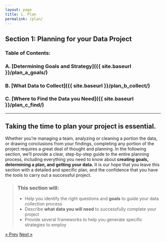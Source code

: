 ```yaml
---
layout: page
title: 1. Plan 
permalink: /plan/
---
```

## Section 1: Planning for your Data Project

### Table of Contents:
###   A. [Determining Goals and Strategy]({{ site.baseurl }}/plan_a_goals/)
###   B. [What Data to Collect]({{ site.baseurl }}/plan_b_collect/)
###   C. [Where to Find the Data you Need]({{ site.baseurl }}/plan_c_find/)

___

## Taking the time to plan your project is essential. 
Whether you’re managing a team, analyzing or cleaning a portion the data, or drawing conclusions from your findings, completing any portion of the project requires a great deal of thought and planning. In the following section, we’ll provide a clear, step-by-step guide to the entire planning process, including everything you need to know about **creating goals, determining a plan, and getting your data.** It is our hope that you leave this section with a detailed and specific plan, and the confidence that you have the tools to carry out a successful project. 

>### This section will: 
>  * Help you identify the right questions and **goals** to guide your data collection process
>  * Describe **what data you will need** to successfully complete your project
>  * Provide several frameworks to help you generate specific strategies to employ

<!-- Pagination -->
<div class="pagination">
  <a class="pagination-item older" href="{{ site.baseurl }}/">&laquo; Prev</a>
  <a class="pagination-item newer" href="{{ site.baseurl }}/plan_a_goals">Next &raquo;</a>
</div>
